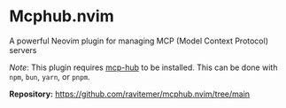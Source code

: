 # Mcphub.nvim

A powerful Neovim plugin for managing MCP (Model Context Protocol) servers

_Note_: This plugin requires [mcp-hub](https://www.npmjs.com/package/mcp-hub) to be installed. This can be done with `npm`, `bun`, `yarn`, or `pnpm`. 

**Repository:** <https://github.com/ravitemer/mcphub.nvim/tree/main>

<!-- vim: set ft=markdown: -->